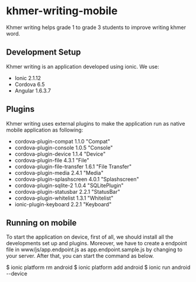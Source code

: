 # khmer-writing-mobile

Khmer writing helps grade 1 to grade 3 students to improve writing khmer word.  

## Development Setup
Khmer writing is an application developed using ionic.
We use:
* Ionic 2.1.12
* Cordova 6.5
* Angular 1.6.3.7

## Plugins
Khmer writing uses external plugins to make the application run as native mobile application as following:
* cordova-plugin-compat 1.1.0 "Compat"
* cordova-plugin-console 1.0.5 "Console"
* cordova-plugin-device 1.1.4 "Device"
* cordova-plugin-file 4.3.1 "File"
* cordova-plugin-file-transfer 1.6.1 "File Transfer"
* cordova-plugin-media 2.4.1 "Media"
* cordova-plugin-splashscreen 4.0.1 "Splashscreen"
* cordova-plugin-sqlite-2 1.0.4 "SQLitePlugin"
* cordova-plugin-statusbar 2.2.1 "StatusBar"
* cordova-plugin-whitelist 1.3.1 "Whitelist"
* ionic-plugin-keyboard 2.2.1 "Keyboard"

## Running on mobile
To start the application on device, first of all, we should install all the developments set up and plugins.
Moreover, we have to create a endpoint file in www/js/app.endpoint.js
as app.endpoint.sample.js by changing to your server. After that, you can start the command as below.

$ ionic platform rm android
$ ionic platform add android
$ ionic run android --device
